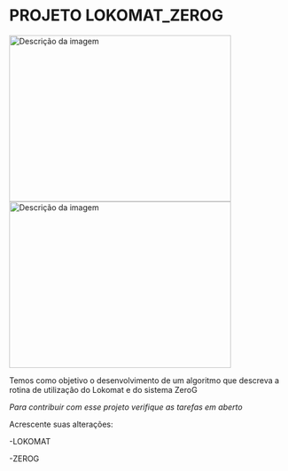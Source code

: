 
# PROJETO LOKOMAT_ZEROG

<img src="https://www.aretechllc.com/wp-content/uploads/2018/04/ZeroG-no-background-large.png" width="400" height="300" alt="Descrição da imagem"> <img src="https://shop.fysioline.fi/wp-content/uploads/Hocoma_Lokomat_9775_1080x1080px.jpg" width="400" height="300" alt="Descrição da imagem">

Temos como objetivo o desenvolvimento de um algoritmo que descreva a rotina de utilização do Lokomat e do sistema ZeroG

*Para contribuir com esse projeto verifique as tarefas em aberto*

Acrescente suas alterações:

-LOKOMAT

-ZEROG


